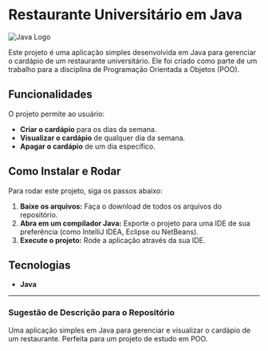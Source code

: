# Restaurante Universitário em Java

![Java Logo](https://img.shields.io/badge/Java-ED8B00?style=for-the-badge&logo=java&logoColor=white)

Este projeto é uma aplicação simples desenvolvida em Java para gerenciar o cardápio de um restaurante universitário. Ele foi criado como parte de um trabalho para a disciplina de Programação Orientada a Objetos (POO).

## Funcionalidades

O projeto permite ao usuário:

* **Criar o cardápio** para os dias da semana.
* **Visualizar o cardápio** de qualquer dia da semana.
* **Apagar o cardápio** de um dia específico.

## Como Instalar e Rodar

Para rodar este projeto, siga os passos abaixo:

1.  **Baixe os arquivos:** Faça o download de todos os arquivos do repositório.
2.  **Abra em um compilador Java:** Exporte o projeto para uma IDE de sua preferência (como IntelliJ IDEA, Eclipse ou NetBeans).
3.  **Execute o projeto:** Rode a aplicação através da sua IDE.

## Tecnologias

* **Java**

---

### Sugestão de Descrição para o Repositório

Uma aplicação simples em Java para gerenciar e visualizar o cardápio de um restaurante. Perfeita para um projeto de estudo em POO.
